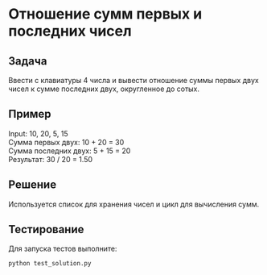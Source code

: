 # Отношение сумм первых и последних чисел

## Задача

Ввести с клавиатуры 4 числа и вывести отношение суммы первых двух чисел к сумме последних двух, округленное до сотых.

## Пример

Input: 10, 20, 5, 15  
Сумма первых двух: 10 + 20 = 30  
Сумма последних двух: 5 + 15 = 20  
Результат: 30 / 20 = 1.50

## Решение

Используется список для хранения чисел и цикл для вычисления сумм.

## Тестирование

Для запуска тестов выполните:

```bash
python test_solution.py
```
